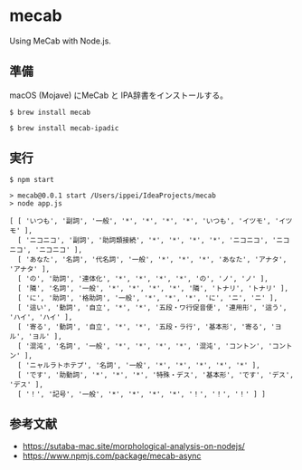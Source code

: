 # mecab
Using MeCab with Node.js.

## 準備

macOS (Mojave) にMeCab と IPA辞書をインストールする。
```
$ brew install mecab
```

```
$ brew install mecab-ipadic
```

## 実行
```
$ npm start

> mecab@0.0.1 start /Users/ippei/IdeaProjects/mecab
> node app.js

[ [ 'いつも', '副詞', '一般', '*', '*', '*', '*', 'いつも', 'イツモ', 'イツモ' ],
  [ 'ニコニコ', '副詞', '助詞類接続', '*', '*', '*', '*', 'ニコニコ', 'ニコニコ', 'ニコニコ' ],
  [ 'あなた', '名詞', '代名詞', '一般', '*', '*', '*', 'あなた', 'アナタ', 'アナタ' ],
  [ 'の', '助詞', '連体化', '*', '*', '*', '*', 'の', 'ノ', 'ノ' ],
  [ '隣', '名詞', '一般', '*', '*', '*', '*', '隣', 'トナリ', 'トナリ' ],
  [ 'に', '助詞', '格助詞', '一般', '*', '*', '*', 'に', 'ニ', 'ニ' ],
  [ '這い', '動詞', '自立', '*', '*', '五段・ワ行促音便', '連用形', '這う', 'ハイ', 'ハイ' ],
  [ '寄る', '動詞', '自立', '*', '*', '五段・ラ行', '基本形', '寄る', 'ヨル', 'ヨル' ],
  [ '混沌', '名詞', '一般', '*', '*', '*', '*', '混沌', 'コントン', 'コントン' ],
  [ 'ニャルラトホテプ', '名詞', '一般', '*', '*', '*', '*', '*' ],
  [ 'です', '助動詞', '*', '*', '*', '特殊・デス', '基本形', 'です', 'デス', 'デス' ],
  [ '！', '記号', '一般', '*', '*', '*', '*', '！', '！', '！' ] ]

```

## 参考文献
* https://sutaba-mac.site/morphological-analysis-on-nodejs/
* https://www.npmjs.com/package/mecab-async

